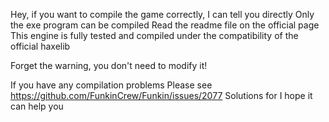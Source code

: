 Hey, if you want to compile the game correctly, I can tell you directly
Only the exe program can be compiled
Read the readme file on the official page
This engine is fully tested and compiled under the compatibility of the official haxelib

Forget the warning, you don't need to modify it!

If you have any compilation problems
Please see https://github.com/FunkinCrew/Funkin/issues/2077 Solutions for
I hope it can help you
